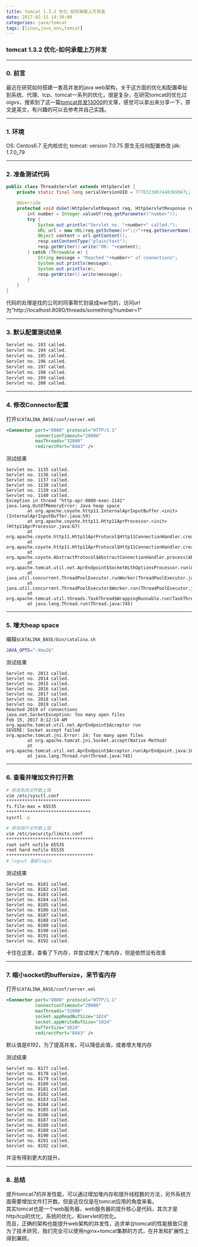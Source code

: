 ```yaml
---
title: tomcat 1.3.2 优化-如何承载上万并发
date: 2017-02-15 14:38:00
categories: java/tomcat
tags: [linux,java_env,tomcat]
---
```

### tomcat 1.3.2 优化-如何承载上万并发

---

### 0. 前言
最近在研究如何搭建一套高并发的java web架构，关于这方面的优化和配置牵扯到系统、代理、tcp、tomcat一系列的优化，很是复杂，在研究tomcat的优化过oigvs，搜索到了这一篇[tomcat并发13000](https://blog.krecan.net/2010/05/02/cool-tomcat-is-able-to-handle-more-than-13000-concurrent-connections/comment-page-1/#comment-9636)的文章，感觉可以拿出来分享一下，原文是英文，有兴趣的可以去参考并自己实践。

---

### 1. 环境
OS: Centos6.7 无内核优化
tomcat: version 7.0.75 原生无任何配置修改
jdk: 1.7.0_79

---

### 2. 准备测试代码
``` java
public class ThreadsServlet extends HttpServlet {  
    private static final long serialVersionUID = 7770323867448369047L;  

    @Override  
    protected void doGet(HttpServletRequest req, HttpServletResponse resp) throws ServletException, IOException {  
        int number = Integer.valueOf(req.getParameter("number"));  
        try {  
            System.out.println("Servlet no. "+number+" called.");  
            URL url = new URL(req.getScheme()+"://"+req.getServerName()+":"+req.getServerPort()+req.getRequestURI()+"?number="+(number+1));  
            Object content = url.getContent();  
            resp.setContentType("plain/text");  
            resp.getWriter().write("OK: "+content);  
        } catch (Throwable e) {  
            String message = "Reached "+number+" of connections";  
            System.out.println(message);  
            System.out.println(e);  
            resp.getWriter().write(message);  
        }  
    }  
}
```
代码的处理是找的公司的同事帮忙封装成war包的，访问url为"http://localhost:8080/threads/something?number=1"

---

### 3. 默认配置测试结果
``` bash
Servlet no. 193 called.
Servlet no. 194 called.
Servlet no. 195 called.
Servlet no. 196 called.
Servlet no. 197 called.
Servlet no. 198 called.
Servlet no. 199 called.
Servlet no. 200 called.
```

---

### 4. 修改Connector配置
打开`$CATALINA_BASE/conf/server.xml`
``` xml
<Connector port="8080" protocol="HTTP/1.1"
           connectionTimeout="20000"
           maxThreads="32000"
           redirectPort="8443" />
```

测试结果
```
Servlet no. 1135 called.
Servlet no. 1136 called.
Servlet no. 1137 called.
Servlet no. 1138 called.
Servlet no. 1139 called.
Servlet no. 1140 called.
Exception in thread "http-apr-8080-exec-1141" java.lang.OutOfMemoryError: Java heap space
        at org.apache.coyote.http11.InternalAprInputBuffer.<init>(InternalAprInputBuffer.java:59)
        at org.apache.coyote.http11.Http11AprProcessor.<init>(Http11AprProcessor.java:67)
        at org.apache.coyote.http11.Http11AprProtocol$Http11ConnectionHandler.createProcessor(Http11AprProtocol.java:301)
        at org.apache.coyote.http11.Http11AprProtocol$Http11ConnectionHandler.createProcessor(Http11AprProtocol.java:208)
        at org.apache.coyote.AbstractProtocol$AbstractConnectionHandler.process(AbstractProtocol.java:603)
        at org.apache.tomcat.util.net.AprEndpoint$SocketWithOptionsProcessor.run(AprEndpoint.java:2473)
        at java.util.concurrent.ThreadPoolExecutor.runWorker(ThreadPoolExecutor.java:1145)
        at java.util.concurrent.ThreadPoolExecutor$Worker.run(ThreadPoolExecutor.java:615)
        at org.apache.tomcat.util.threads.TaskThread$WrappingRunnable.run(TaskThread.java:61)
        at java.lang.Thread.run(Thread.java:745)
```

---

### 5. 增大heap space
编辑`$CATALINA_BASE/bin/catalina.sh`
``` bash
JAVA_OPTS="-Xmx2G"
```

测试结果
```
Servlet no. 2013 called.
Servlet no. 2014 called.
Servlet no. 2015 called.
Servlet no. 2016 called.
Servlet no. 2017 called.
Servlet no. 2018 called.
Servlet no. 2019 called.
Reached 2019 of connections
java.net.SocketException: Too many open files
Feb 15, 2017 8:12:14 AM org.apache.tomcat.util.net.AprEndpoint$Acceptor run
SEVERE: Socket accept failed
org.apache.tomcat.jni.Error: 24: Too many open files
        at org.apache.tomcat.jni.Socket.accept(Native Method)
        at org.apache.tomcat.util.net.AprEndpoint$Acceptor.run(AprEndpoint.java:1086)
        at java.lang.Thread.run(Thread.java:745)
```

---

### 6. 查看并增加文件打开数
``` bash
# 修改系统文件数上限
vim /etc/sysctl.conf
********************************
fs.file-max = 65535
********************************
sysctl -p

# 修改用户文件数上限
vim /etc/security/limits.conf
*********************************
root soft nofile 65535
root hard nofile 65535
*********************************
# logout 重新login
```

测试结果
```
Servlet no. 8181 called.
Servlet no. 8182 called.
Servlet no. 8183 called.
Servlet no. 8184 called.
Servlet no. 8185 called.
Servlet no. 8186 called.
Servlet no. 8187 called.
Servlet no. 8188 called.
Servlet no. 8189 called.
Servlet no. 8190 called.
Servlet no. 8191 called.
Servlet no. 8192 called.
```
卡住在这里，查看了下内存，并尝试增大了堆内存，但是依然没有改善

---

### 7. 缩小socket的buffersize，来节省内存
打开`$CATALINA_BASE/conf/server.xml`
``` xml
<Connector port="8080" protocol="HTTP/1.1"
           connectionTimeout="20000"
           maxThreads="32000"
           socket.appReadBufSize="1024"
           socket.appWriteBufSize="1024"
           bufferSize="1024"
           redirectPort="8443" />
```
默认值是8192，为了提高并发，可以降低此值，或者增大堆内存

测试结果
```
Servlet no. 8177 called.
Servlet no. 8178 called.
Servlet no. 8179 called.
Servlet no. 8180 called.
Servlet no. 8181 called.
Servlet no. 8182 called.
Servlet no. 8183 called.
Servlet no. 8184 called.
Servlet no. 8185 called.
Servlet no. 8186 called.
Servlet no. 8187 called.
Servlet no. 8188 called.
Servlet no. 8189 called.
Servlet no. 8190 called.
Servlet no. 8191 called.
Servlet no. 8192 called.
```
并没有得到更大的提升。

---

### 8. 总结
提升tomcat7的并发性能，可以通过增加堆内存和提升线程数的方法，另外系统方面需要增加文件打开数。但是这仅仅是在tomcat应用的角度来看。  
其实tomcat也是一个web服务器，web服务器的提升核心是代码，其次才是http/tcp的优化，系统的优化，和servlet的优化。  
而且，正确的架构也能提升web架构的并发性，追求单台tomcat的性能极致只是为了技术研究，我们完全可以使用nginx+tomcat集群的方式，在并发和扩展性上得到兼顾。
